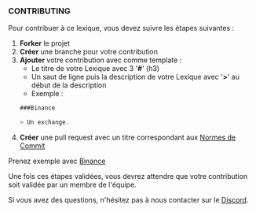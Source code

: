 ### CONTRIBUTING

Pour contribuer à ce lexique, vous devez suivre les étapes suivantes :

1. **Forker** le projet
2. **Créer** une branche pour votre contribution
3. **Ajouter** votre contribution avec comme template : 
    - Le titre de votre Lexique avec 3 '**#**' (h3)
    - Un saut de ligne puis la description de votre Lexique avec '**>**' au début de la description
    - Exemple : 
    ```js
    ###Binance

    > Un exchange.
    ```
4. **Créer** une pull request avec un titre correspondant aux [Normes de Commit](https://gist.github.com/qoomon/5dfcdf8eec66a051ecd85625518cfd13)

Prenez exemple avec [Binance](/src/B/binance.md)

Une fois ces étapes validées, vous devrez attendre que votre contribution soit validée par un membre de l'équipe.

Si vous avez des questions, n'hésitez pas à nous contacter sur le [Discord](https://discord.gg/crypto-fr-926375322293768213).